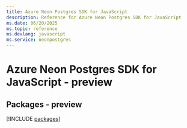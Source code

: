 ```yaml
---
title: Azure Neon Postgres SDK for JavaScript
description: Reference for Azure Neon Postgres SDK for JavaScript
ms.date: 06/20/2025
ms.topic: reference
ms.devlang: javascript
ms.service: neonpostgres
---
```

# Azure Neon Postgres SDK for JavaScript - preview
## Packages - preview
[!INCLUDE [packages](neon-postgres-index.md)]
